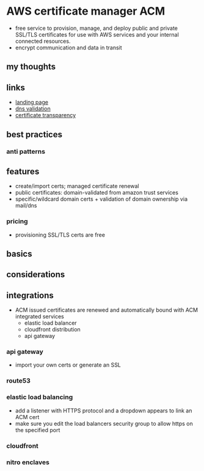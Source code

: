 # AWS certificate manager ACM

- free service to provision, manage, and deploy public and private SSL/TLS certificates for use with AWS services and your internal connected resources.
- encrypt communication and data in transit

## my thoughts

## links

- [landing page](https://aws.amazon.com/certificate-manager/)
- [dns validation](https://aws.amazon.com/blogs/security/easier-certificate-validation-using-dns-with-aws-certificate-manager/)
- [certificate transparency](https://aws.amazon.com/blogs/security/how-to-get-ready-for-certificate-transparency/)

## best practices

### anti patterns

## features

- create/import certs; managed certificate renewal
- public certificates: domain-validated from amazon trust services
- specific/wildcard domain certs + validation of domain ownership via mail/dns

### pricing

- provisioning SSL/TLS certs are free

## basics

## considerations

## integrations

- ACM issued certificates are renewed and automatically bound with ACM integrated services
  - elastic load balancer
  - cloudfront distribution
  - api gateway

### api gateway

- import your own certs or generate an SSL

### route53

### elastic load balancing

- add a listener with HTTPS protocol and a dropdown appears to link an ACM cert
- make sure you edit the load balancers security group to allow https on the specified port

### cloudfront

### nitro enclaves
